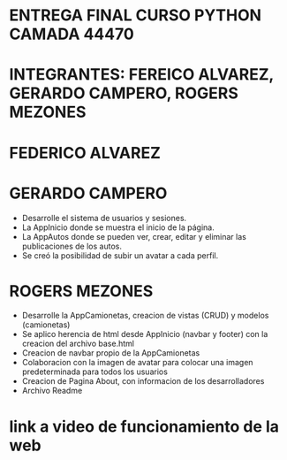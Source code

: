 # ENTREGA FINAL CURSO PYTHON CAMADA 44470

# INTEGRANTES: FEREICO ALVAREZ, GERARDO CAMPERO, ROGERS MEZONES


# FEDERICO ALVAREZ

# GERARDO CAMPERO
- Desarrolle el sistema de usuarios y sesiones.
- La AppInicio donde se muestra el inicio de la página.
- La AppAutos donde se pueden ver, crear, editar y eliminar las publicaciones de los autos. 
- Se creó la posibilidad de subir un avatar a cada perfil.

# ROGERS MEZONES

- Desarrolle la AppCamionetas, creacion de vistas (CRUD) y modelos (camionetas)
- Se aplico herencia de html desde AppInicio (navbar y footer) con la creacion del archivo base.html
- Creacion de navbar propio de la AppCamionetas 
- Colaboracion con la imagen de avatar para colocar una imagen predeterminada para todos los usuarios
- Creacion de Pagina About, con informacion de los desarrolladores
- Archivo Readme

# link a video de funcionamiento de la web